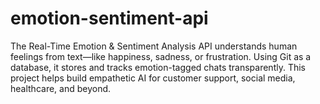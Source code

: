 # emotion-sentiment-api
  The Real-Time Emotion &amp; Sentiment Analysis API understands human feelings from text—like happiness, sadness, or frustration. Using Git as a database, it stores and tracks emotion-tagged chats transparently. This project helps build empathetic AI for customer support, social media, healthcare, and beyond.
